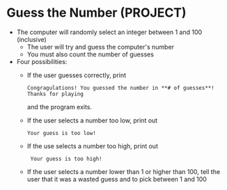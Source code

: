 # Guess the Number (PROJECT)
- The computer will randomly select an integer between 1 and 100 (inclusive)
    - The user will try and guess the computer's number
    - You must also count the number of guesses
- Four possibilities:
    - If the user guesses correctly, print 
   
       ```Congragulations! You guessed the number in **# of guesses**! Thanks for playing```
    
        and the program exits.
    - If the user selects a number too low, print out

        ```Your guess is too low!```
    
    - If the use selects a number too high, print out 

        ``` Your guess is too high!```

    - If the user selects a number lower than 1 or higher than 100, tell the user that it was a wasted guess and to pick between 1 and 100